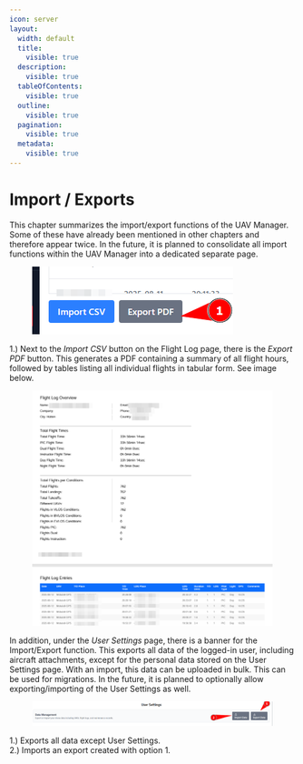 ```yaml
---
icon: server
layout:
  width: default
  title:
    visible: true
  description:
    visible: true
  tableOfContents:
    visible: true
  outline:
    visible: true
  pagination:
    visible: true
  metadata:
    visible: true
---
```


# Import / Exports

This chapter summarizes the import/export functions of the UAV Manager. Some of these have already been mentioned in other chapters and therefore appear twice. In the future, it is planned to consolidate all import functions within the UAV Manager into a dedicated separate page.



<figure><img src="../.gitbook/assets/export_pdf_button.png" alt=""><figcaption></figcaption></figure>

1.) Next to the _Import CSV_ button on the Flight Log page, there is the _Export PDF_ button. This generates a PDF containing a summary of all flight hours, followed by tables listing all individual flights in tabular form. See image below.

<figure><img src="../.gitbook/assets/PDF-export.png" alt=""><figcaption></figcaption></figure>



In addition, under the _User Settings_ page, there is a banner for the Import/Export function. This exports all data of the logged-in user, including aircraft attachments, except for the personal data stored on the User Settings page. With an import, this data can be uploaded in bulk. This can be used for migrations. In the future, it is planned to optionally allow exporting/importing of the User Settings as well.

<figure><img src="../.gitbook/assets/import-export.png" alt=""><figcaption></figcaption></figure>

1.) Exports all data except User Settings.\
2.) Imports an export created with option 1.

